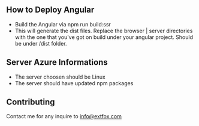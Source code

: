 ## How to Deploy Angular
- Build the Angular via npm run build:ssr
- This will generate the dist files. Replace the browser | server directories with the one that you've got on build under your angular project. Should be under /dist folder.

## Server Azure Informations
- The server choosen should be Linux
- The server should have updated npm packages

## Contributing
Contact me for any inquire to info@extfox.com